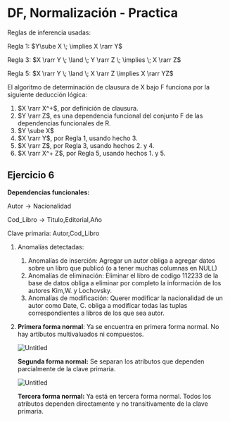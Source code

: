 # DF, Normalización - Practica

Reglas de inferencia usadas:

Regla 1:  $Y\sube X \; \implies X \rarr Y$

Regla 3:  $X \rarr Y \; \land \; Y \rarr Z \; \implies \; X \rarr Z$

Regla 5:  $X \rarr Y \; \land \; X \rarr Z \implies X \rarr YZ$

El algoritmo de determinación de clausura de X bajo F funciona por la siguiente deducción lógica:

1. $X \rarr X^+$, por definición de clausura.
2. $Y \rarr Z$, es una dependencia funcional del conjunto F de las dependencias funcionales de R.
3. $Y \sube X$
4. $X \rarr Y$, por Regla 1, usando hecho 3.
5. $X \rarr Z$, por Regla 3, usando hechos 2. y 4.
6. $X \rarr X^+ Z$, por Regla 5, usando hechos 1. y 5.

## Ejercicio 6

**Dependencias funcionales:**

$\text{Autor} \rightarrow \text{Nacionalidad}$

$\text{Cod\_Libro} \rightarrow \text{Titulo,Editorial,Año}$

Clave primaria: $\text{Autor,Cod\_Libro}$

1. Anomalías detectadas:
    1. Anomalías de inserción: Agregar un autor obliga a agregar datos sobre un libro que publicó (o a tener muchas columnas en NULL)
    2. Anomalías de eliminación: Eliminar el libro de codigo 112233 de la base de datos obliga a eliminar por completo la información de los autores Kim,W. y Lochovsky.
    3. Anomalías de modificación: Querer modificar la nacionalidad de un autor como Date, C. obliga a modificar todas las tuplas correspondientes a libros de los que sea autor.
2. **Primera forma normal**: Ya se encuentra en primera forma normal. No hay artibutos multivaluados ni compuestos.
    
    ![Untitled](DF,%20Normalizacio%CC%81n%20-%20Practica%207ed9b290e9da478ba3f5ef5ba946e7a1/Untitled.png)
    
    **Segunda forma normal:** Se separan los atributos que dependen parcialmente de la clave primaria.
    
    ![Untitled](DF,%20Normalizacio%CC%81n%20-%20Practica%207ed9b290e9da478ba3f5ef5ba946e7a1/Untitled%201.png)
    
    **Tercera forma normal:** Ya está en tercera forma normal. Todos los atributos dependen directamente y no transitivamente de la clave primaria.